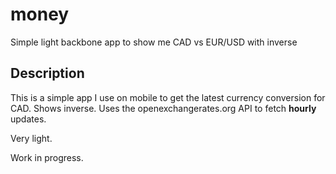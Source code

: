 money
=====

Simple light backbone app to show me CAD vs EUR/USD with inverse

## Description

This is a simple app I use on mobile to get the latest currency conversion for CAD. Shows inverse. Uses the openexchangerates.org API to fetch **hourly** updates.

Very light.

Work in progress.
